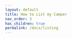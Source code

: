```yaml
---
layout: default
title: How to List my Camper
nav_order: 3
has_children: true
permalink: /docs/listing
---
```


